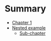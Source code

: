# Summary

- [Chapter 1](./chapter_1.md)
- [Nested example](nested/README.md)
    - [Sub-chapter](nested/sub-chapter.md)